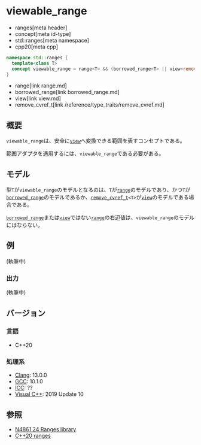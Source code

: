 # viewable_range
* ranges[meta header]
* concept[meta id-type]
* std::ranges[meta namespace]
* cpp20[meta cpp]

```cpp
namespace std::ranges {
  template<class T>
  concept viewable_range = range<T> && (borrowed_range<T> || view<remove_cvref_t<T>>);
}
```
* range[link range.md]
* borrowed_range[link borrowed_range.md]
* view[link view.md]
* remove_cvref_t[link /reference/type_traits/remove_cvref.md]

## 概要
`viewable_range`は、安全に[`view`](view.md)へ変換できる範囲を表すコンセプトである。

範囲アダプタを適用するには、`viewable_range`である必要がある。

## モデル
型`T`が`viewable_range`のモデルとなるのは、`T`が[`range`](range.md)のモデルであり、かつ`T`が[`borrowed_range`](borrowed_range.md)のモデルであるか、[`remove_cvref_t`](/reference/type_traits/remove_cvref.md)`<T>`が[`view`](view.md)のモデルである場合である。

[`borrowed_range`](borrowed_range.md)または[`view`](view.md)ではない[`range`](range.md)の右辺値は、`viewable_range`のモデルにはならない。

## 例
(執筆中)

### 出力
(執筆中)

## バージョン
### 言語
- C++20

### 処理系
- [Clang](/implementation.md#clang): 13.0.0
- [GCC](/implementation.md#gcc): 10.1.0
- [ICC](/implementation.md#icc): ??
- [Visual C++](/implementation.md#visual_cpp): 2019 Update 10

## 参照
- [N4861 24 Ranges library](https://timsong-cpp.github.io/cppwp/n4861/ranges)
- [C++20 ranges](https://techbookfest.org/product/5134506308665344)
